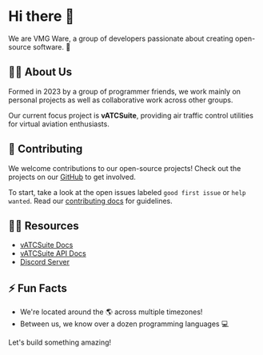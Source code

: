 # Hi there 👋

We are VMG Ware, a group of developers passionate about creating open-source software. 🚀

## 🙋‍♀️ About Us

Formed in 2023 by a group of programmer friends, we work mainly on personal projects as well as collaborative work across other groups.

Our current focus project is **vATCSuite**, providing air traffic control utilities for virtual aviation enthusiasts.

## 🌈 Contributing

We welcome contributions to our open-source projects! Check out the projects on our [GitHub]([https://github.com/vmgware](https://github.com/VMGWARE)) to get involved.

To start, take a look at the open issues labeled `good first issue` or `help wanted`. Read our [contributing docs]([https://github.com/vmgware](https://github.com/VMGWARE)/.github/blob/main/CONTRIBUTING.md) for guidelines.

## 👩‍💻 Resources

- [vATCSuite Docs](https://wiki.vahngomes.dev/en/vATCSuite/Home)
- [vATCSuite API Docs](https://atisgenerator.com/docs)
- [Discord Server](https://discord.gg/m5NzuSQCrE)

## ⚡ Fun Facts

- We're located around the 🌎 across multiple timezones!
- Between us, we know over a dozen programming languages 💻

Let's build something amazing!
